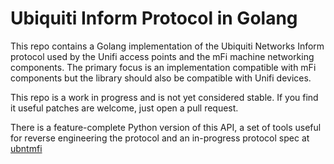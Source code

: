 Ubiquiti Inform Protocol in Golang
==================================
This repo contains a Golang implementation of the Ubiquiti Networks Inform
protocol used by the Unifi access points and the mFi machine networking
components. The primary focus is an implementation compatible with mFi
components but the library should also be compatible with Unifi devices.

This repo is a work in progress and is not yet considered stable. If you find
it useful patches are welcome, just open a pull request.

There is a feature-complete Python version of this API, a set of tools useful
for reverse engineering the protocol and an in-progress protocol spec at
[ubntmfi](https://github.com/mcrute/ubntmfi/blob/master/inform_protocol.md)
